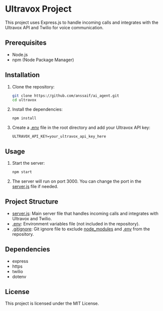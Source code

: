 # Ultravox Project

This project uses Express.js to handle incoming calls and integrates with the Ultravox API and Twilio for voice communication.

## Prerequisites

- Node.js
- npm (Node Package Manager)

## Installation

1. Clone the repository:
    ```sh
    git clone https://github.com/anssaif/ai_agent.git
    cd ultravox
    ```

2. Install the dependencies:
    ```sh
    npm install
    ```

3. Create a [.env](http://_vscodecontentref_/0) file in the root directory and add your Ultravox API key:
    ```env
    ULTRAVOX_API_KEY=your_ultravox_api_key_here
    ```

## Usage

1. Start the server:
    ```sh
    npm start
    ```

2. The server will run on port 3000. You can change the port in the [server.js](http://_vscodecontentref_/1) file if needed.

## Project Structure

- [server.js](http://_vscodecontentref_/2): Main server file that handles incoming calls and integrates with Ultravox and Twilio.
- [.env](http://_vscodecontentref_/3): Environment variables file (not included in the repository).
- [.gitignore](http://_vscodecontentref_/4): Git ignore file to exclude [node_modules](http://_vscodecontentref_/5) and [.env](http://_vscodecontentref_/6) from the repository.

## Dependencies

- express
- https
- twilio
- dotenv

## License

This project is licensed under the MIT License.